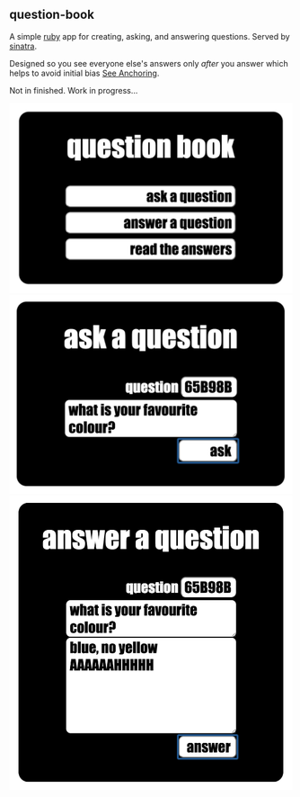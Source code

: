 
## question-book
A simple [ruby](https://www.ruby-lang.org/en/) app for creating,
asking, and answering questions.
Served by [sinatra](http://www.sinatrarb.com/).

Designed so you see everyone else's answers only *after* you answer
which helps to avoid initial bias [See Anchoring](http://en.wikipedia.org/wiki/Anchoring).

Not in finished. Work in progress...

![home](img/home.png)
![ask](img/ask.png)
![answer](img/answer.png)